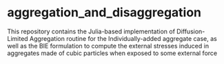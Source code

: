 # aggregation_and_disaggregation
This repository contains the Julia-based implementation of Diffusion-Limited Aggregation routine for the
Individually-added aggregate case, as well as the BIE formulation to compute the external stresses induced in aggregates made of cubic particles when exposed to some external force

